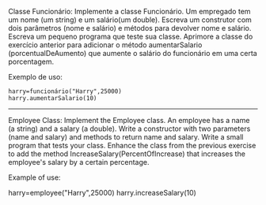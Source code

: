 Classe Funcionário: Implemente a classe Funcionário. Um empregado tem um nome (um string) e um salário(um double). Escreva um construtor com dois parâmetros (nome e salário) e métodos para devolver nome e salário. Escreva um pequeno programa que teste sua classe.
Aprimore a classe do exercício anterior para adicionar o método aumentarSalario (porcentualDeAumento) que aumente o salário do funcionário em uma certa porcentagem.

 Exemplo de uso:

  	harry=funcionário("Harry",25000)
    harry.aumentarSalario(10)


--------------------------------------------------------------------------------------------------------------------------

Employee Class: Implement the Employee class. An employee has a name (a string) and a salary (a double). Write a constructor with two parameters (name and salary) and methods to return name and salary. Write a small program that tests your class.
Enhance the class from the previous exercise to add the method IncreaseSalary(PercentOfIncrease) that increases the employee's salary by a certain percentage.

 Example of use:

   harry=employee("Harry",25000)
   harry.increaseSalary(10)
